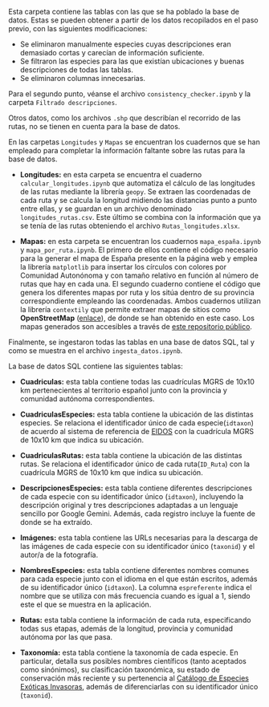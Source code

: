 Esta carpeta contiene las tablas con las que se ha poblado la base de datos. Estas se pueden obtener a partir de los datos recopilados en el paso previo, con las siguientes modificaciones:

- Se eliminaron manualmente especies cuyas descripciones eran demasiado cortas y carecían de información suficiente.
- Se filtraron las especies para las que existían ubicaciones y buenas descripciones de todas las tablas.
- Se eliminaron columnas innecesarias.

Para el segundo punto, véanse el archivo ``consistency_checker.ipynb`` y la carpeta ``Filtrado descripciones``.

Otros datos, como los archivos ``.shp`` que describían el recorrido de las rutas, no se tienen en cuenta para la base de datos.

En las carpetas ``Longitudes`` y ``Mapas`` se encuentran los cuadernos que se han empleado para completar la información faltante sobre las rutas para la base de datos.

- **Longitudes:** en esta carpeta se encuentra el cuaderno ``calcular_longitudes.ipynb`` que automatiza el cálculo de las longitudes de las rutas mediante la librería ``geopy``. Se extraen las coordenadas de cada ruta y se calcula la longitud midiendo las distancias punto a punto entre ellas, y se guardan en un archivo denominado ``longitudes_rutas.csv``. Este último se combina con la información que ya se tenía de las rutas obteniendo el archivo ``Rutas_longitudes.xlsx``.

- **Mapas:** en esta carpeta se encuentran los cuadernos ``mapa_españa.ipynb`` y ``mapa_por_ruta.ipynb``. El primero de ellos contiene el código necesario para la generar el mapa de España presente en la página web y emplea la librería ``matplotlib`` para insertar los círculos con colores por Comunidad Autonónoma y con tamaño relativo en función al número de rutas que hay en cada una. El segundo cuaderno contiene el código que genera los diferentes mapas por ruta y los sitúa dentro de su provincia correspondiente empleando las coordenadas. Ambos cuadernos utilizan la librería ``contextily`` que permite extraer mapas de sitios como **OpenStreetMap** ([enlace](https://www.openstreetmap.org/#map=6/40.01/-2.49)), de donde se han obtenido en este caso. Los mapas generados son accesibles a través de [este repositorio público](https://huggingface.co/datasets/alberalm/hiking-trails-images-spain).

Finalmente, se ingestaron todas las tablas en una base de datos SQL, tal y como se muestra en el archivo ``ingesta_datos.ipynb``.

La base de datos SQL contiene las siguientes tablas:

- **Cuadriculas:** esta tabla contiene todas las cuadrículas MGRS de 10x10 km pertenecientes al territorio español junto con la provincia y comunidad autónoma correspondientes.

- **CuadriculasEspecies:** esta tabla contiene la ubicación de las distintas especies. Se relaciona el identificador único de cada especie(``idtaxon``) de acuerdo al sistema de referencia de [EIDOS](https://iepnb.gob.es/areas-tematicas/especies-silvestres/eidos) con la cuadrícula MGRS de 10x10 km que indica su ubicación.

- **CuadriculasRutas:** esta tabla contiene la ubicación de las distintas rutas. Se relaciona el identificador único de cada ruta(``ID_Ruta``) con la cuadrícula MGRS de 10x10 km que indica su ubicación.

- **DescripcionesEspecies:** esta tabla contiene diferentes descripciones de cada especie con su identificador único (``idtaxon``), incluyendo la descripción original y tres descripciones adaptadas a un lenguaje sencillo por Google Gemini. Además, cada registro incluye la fuente de donde se ha extraído.

- **Imágenes:** esta tabla contiene las URLs necesarias para la descarga de las imágenes de cada especie con su identificador único (``taxonid``) y el autor/a de la fotografía.

- **NombresEspecies:** esta tabla contiene diferentes nombres comunes para cada especie junto con el idioma en el que están escritos, además de su identificador único (``idtaxon``). La columna ``espreferente`` indica el nombre que se utiliza con más frecuencia cuando es igual a 1, siendo este el que se muestra en la aplicación.

- **Rutas:** esta tabla contiene la información de cada ruta, especificando todas sus etapas, además de la longitud, provincia y comunidad autónoma por las que pasa.

- **Taxonomía:** esta tabla contiene la taxonomía de cada especie. En particular, detalla sus posibles nombres científicos (tanto aceptados como sinónimos), su clasificación taxonómica, su estado de conservación más reciente y su pertenencia al [Catálogo de Especies Exóticas Invasoras](https://www.miteco.gob.es/es/biodiversidad/temas/conservacion-de-especies/especies-exoticas-invasoras/ce-eei-catalogo.html), además de diferenciarlas con su identificador único (``taxonid``).